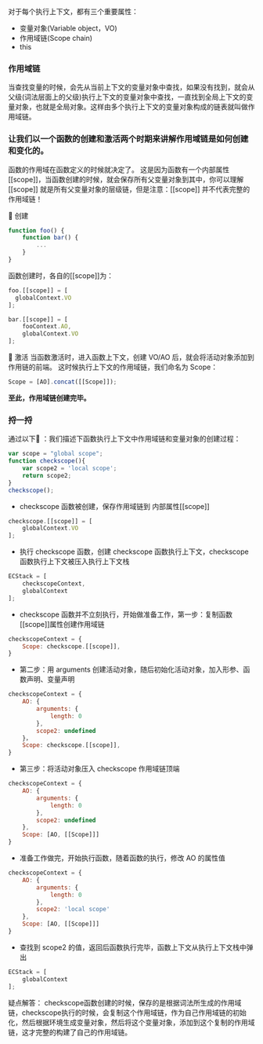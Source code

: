对于每个执行上下文，都有三个重要属性：

- 变量对象(Variable object，VO)
- 作用域链(Scope chain)
- this

### 作用域链
当查找变量的时候，会先从当前上下文的变量对象中查找，如果没有找到，就会从父级(词法层面上的父级)执行上下文的变量对象中查找，一直找到全局上下文的变量对象，也就是全局对象。这样由多个执行上下文的变量对象构成的链表就叫做作用域链。

### 让我们以一个函数的创建和激活两个时期来讲解作用域链是如何创建和变化的。
函数的作用域在函数定义的时候就决定了。
这是因为函数有一个内部属性 [[scope]]，当函数创建的时候，就会保存所有父变量对象到其中，你可以理解 [[scope]] 就是所有父变量对象的层级链，但是注意：[[scope]] 并不代表完整的作用域链！

🌰 创建
```js
function foo() {
    function bar() {
        ...
    }
}
```
函数创建时，各自的[[scope]]为：
```js
foo.[[scope]] = [
  globalContext.VO
];

bar.[[scope]] = [
    fooContext.AO,
    globalContext.VO
];
```
🌰 激活
当函数激活时，进入函数上下文，创建 VO/AO 后，就会将活动对象添加到作用链的前端。
这时候执行上下文的作用域链，我们命名为 Scope：

```js
Scope = [AO].concat([[Scope]]);
```
**至此，作用域链创建完毕。**

### 捋一捋
通过以下🌰 ：我们描述下函数执行上下文中作用域链和变量对象的创建过程：
```js
var scope = "global scope";
function checkscope(){
    var scope2 = 'local scope';
    return scope2;
}
checkscope();
```
- checkscope 函数被创建，保存作用域链到 内部属性[[scope]]
```js
checkscope.[[scope]] = [
    globalContext.VO
];
```
- 执行 checkscope 函数，创建 checkscope 函数执行上下文，checkscope 函数执行上下文被压入执行上下文栈
```js
ECStack = [
    checkscopeContext,
    globalContext
];
```
- checkscope 函数并不立刻执行，开始做准备工作，第一步：复制函数[[scope]]属性创建作用域链
```js
checkscopeContext = {
    Scope: checkscope.[[scope]],
}
```
- 第二步：用 arguments 创建活动对象，随后初始化活动对象，加入形参、函数声明、变量声明
```js
checkscopeContext = {
    AO: {
        arguments: {
            length: 0
        },
        scope2: undefined
    }，
    Scope: checkscope.[[scope]],
}
```
- 第三步：将活动对象压入 checkscope 作用域链顶端
```js
checkscopeContext = {
    AO: {
        arguments: {
            length: 0
        },
        scope2: undefined
    },
    Scope: [AO, [[Scope]]]
}
```
- 准备工作做完，开始执行函数，随着函数的执行，修改 AO 的属性值
```js
checkscopeContext = {
    AO: {
        arguments: {
            length: 0
        },
        scope2: 'local scope'
    },
    Scope: [AO, [[Scope]]]
}
```
- 查找到 scope2 的值，返回后函数执行完毕，函数上下文从执行上下文栈中弹出
```js
ECStack = [
    globalContext
];
```
疑点解答： 
checkscope函数创建的时候，保存的是根据词法所生成的作用域链，checkscope执行的时候，会复制这个作用域链，作为自己作用域链的初始化，然后根据环境生成变量对象，然后将这个变量对象，添加到这个复制的作用域链，这才完整的构建了自己的作用域链。